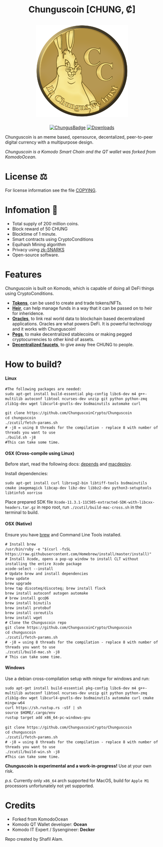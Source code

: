 <h1 align="center">
Chunguscoin [CHUNG, Ȼ]  
<br/><br/>
<img src="./icons/coin.png" alt="Chunguscoin" width="300"/>
</h1>

<div align="center">

[![ChungusBadge](https://img.shields.io/badge/Chungus-Coin-green.svg)](https://chunguscoin.net)
[![Downloads](https://img.shields.io/github/downloads/ChunguscoinCrypto/Chunguscoin/total)](https://chunguscoin.net)

</div>

Chunguscoin is an meme based, opensource, decentalized, peer-to-peer digital currency with a multipurpose design.

*Chunguscoin is a Komodo Smart Chain and the QT wallet was forked from KomodoOcean.*

# License ⚖️
For license information see the file [COPYING](https://github.com/ChunguscoinCrypto/Chunguscoin/blob/master/COPYING).

# Infomation 🐰
- Total supply of 200 million coins.
- Block reward of 50 CHUNG
- Blocktime of 1 minute.
- Smart contracts using CryptoConditions
- Equihash Mining algorithm
- Privacy using [zk-SNARKS](https://z.cash/technology/zksnarks/)
- Open-source software.

# Features
Chunguscoin is built on Komodo, which is capable of doing all DeFi things using CryptoConditions.
- [**Tokens**](https://developers.komodoplatform.com/basic-docs/antara/antara-api/assets.html), can be used to create and trade tokens/NFTs.
- [**Heir**](https://developers.komodoplatform.com/basic-docs/antara/antara-api/heir.html), can help manage funds in a way that it can be passed on to heir for inheridence.
- [**Oracles**](https://developers.komodoplatform.com/basic-docs/antara/antara-api/oracles.html), to link real world data to blockchain based decentralized applications. Oracles are what powers DeFi. It is powerful technology and it works with Chunguscoin!
- [**Pegs**](https://developers.komodoplatform.com/basic-docs/antara/antara-api/pegs.html), to make decentralized stablecoins or making pegged cryptocurrencies to other kind of assets.
- [**Decentralized faucets**](https://developers.komodoplatform.com/basic-docs/antara/antara-api/faucet.html), to give away free CHUNG to people.

# How to build?

#### Linux

```shell
#The following packages are needed:
sudo apt-get install build-essential pkg-config libc6-dev m4 g++-multilib autoconf libtool ncurses-dev unzip git python python-zmq zlib1g-dev wget libcurl4-gnutls-dev bsdmainutils automake curl
```

```shell
git clone https://github.com/ChunguscoinCrypto/Chunguscoin
cd chunguscoin
./zcutil/fetch-params.sh
# -j8 = using 8 threads for the compilation - replace 8 with number of threads you want to use
./build.sh -j8
#This can take some time.
```

#### OSX (Cross-compile using Linux)

Before start, read the following docs: [depends](https://github.com/bitcoin/bitcoin/blob/master/depends/README.md) and [macdeploy](https://github.com/bitcoin/bitcoin/blob/master/contrib/macdeploy/README.md).

Install dependencies:
```
sudo apt-get install curl librsvg2-bin libtiff-tools bsdmainutils cmake imagemagick libcap-dev libz-dev libbz2-dev python3-setuptools libtinfo5 xorriso
```

Place prepared SDK file `Xcode-11.3.1-11C505-extracted-SDK-with-libcxx-headers.tar.gz` in repo root, run `./zcutil/build-mac-cross.sh` in the terminal to build.

#### OSX (Native)
Ensure you have [brew](https://brew.sh) and Command Line Tools installed.
```shell
# Install brew
/usr/bin/ruby -e "$(curl -fsSL https://raw.githubusercontent.com/Homebrew/install/master/install)"
# Install Xcode, opens a pop-up window to install CLT without installing the entire Xcode package
xcode-select --install 
# Update brew and install dependencies
brew update
brew upgrade
brew tap discoteq/discoteq; brew install flock
brew install autoconf autogen automake
# brew install gcc@6
brew install binutils
brew install protobuf
brew install coreutils
brew install wget
# Clone the Chunguscoin repo
git clone https://github.com/ChunguscoinCrypto/Chunguscoin
cd chunguscoin
./zcutil/fetch-params.sh
# -j8 = using 8 threads for the compilation - replace 8 with number of threads you want to use
./zcutil/build-mac.sh -j8
# This can take some time.
```

#### Windows
Use a debian cross-compilation setup with mingw for windows and run:
```shell
sudo apt-get install build-essential pkg-config libc6-dev m4 g++-multilib autoconf libtool ncurses-dev unzip git python python-zmq zlib1g-dev wget libcurl4-gnutls-dev bsdmainutils automake curl cmake mingw-w64
curl https://sh.rustup.rs -sSf | sh
source $HOME/.cargo/env
rustup target add x86_64-pc-windows-gnu

git clone https://github.com/ChunguscoinCrypto/Chunguscoin
cd chunguscoin
./zcutil/fetch-params.sh
# -j8 = using 8 threads for the compilation - replace 8 with number of threads you want to use
./zcutil/build-win.sh -j8
#This can take some time.
```
**Chunguscoin is experimental and a work-in-progress!** Use at your own risk.

*p.s.* Currently only `x86_64` arch supported for MacOS, build for `Apple M1` processors unfortunately not yet supported.

# Credits

- Forked from KomodoOcean
- Komodo QT Wallet developer: **Ocean**
- Komodo IT Expert / Sysengineer: **Decker**

Repo created by Shafil Alam.